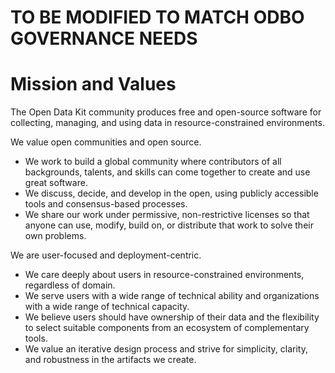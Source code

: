 # TO BE MODIFIED TO MATCH ODBO GOVERNANCE NEEDS

# Mission and Values

The Open Data Kit community produces free and open-source software for collecting, managing, and using data in resource-constrained environments.

We value open communities and open source.

* We work to build a global community where contributors of all backgrounds, talents, and skills can come together to create and use great software.
* We discuss, decide, and develop in the open, using publicly accessible tools and consensus-based processes.
* We share our work under permissive, non-restrictive licenses so that anyone can use, modify, build on, or distribute that work to solve their own problems.

We are user-focused and deployment-centric.

* We care deeply about users in resource-constrained environments, regardless of domain.
* We serve users with a wide range of technical ability and organizations with a wide range of technical capacity.
* We believe users should have ownership of their data and the flexibility to select suitable components from an ecosystem of complementary tools.
* We value an iterative design process and strive for simplicity, clarity, and robustness in the artifacts we create. 
